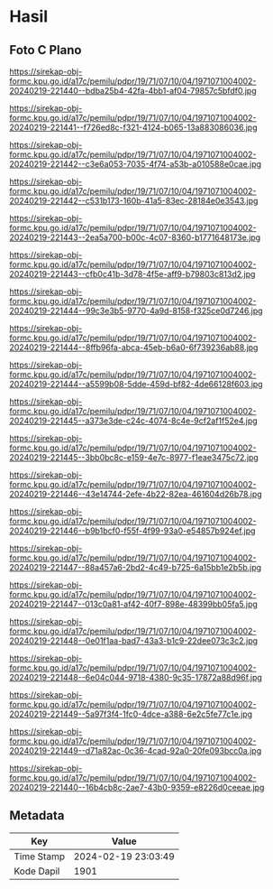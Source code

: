 # Hasil

## Foto C Plano

https://sirekap-obj-formc.kpu.go.id/a17c/pemilu/pdpr/19/71/07/10/04/1971071004002-20240219-221440--bdba25b4-42fa-4bb1-af04-79857c5bfdf0.jpg

https://sirekap-obj-formc.kpu.go.id/a17c/pemilu/pdpr/19/71/07/10/04/1971071004002-20240219-221441--f726ed8c-f321-4124-b065-13a883086036.jpg

https://sirekap-obj-formc.kpu.go.id/a17c/pemilu/pdpr/19/71/07/10/04/1971071004002-20240219-221442--c3e6a053-7035-4f74-a53b-a010588e0cae.jpg

https://sirekap-obj-formc.kpu.go.id/a17c/pemilu/pdpr/19/71/07/10/04/1971071004002-20240219-221442--c531b173-160b-41a5-83ec-28184e0e3543.jpg

https://sirekap-obj-formc.kpu.go.id/a17c/pemilu/pdpr/19/71/07/10/04/1971071004002-20240219-221443--2ea5a700-b00c-4c07-8360-b1771648173e.jpg

https://sirekap-obj-formc.kpu.go.id/a17c/pemilu/pdpr/19/71/07/10/04/1971071004002-20240219-221443--cfb0c41b-3d78-4f5e-aff9-b79803c813d2.jpg

https://sirekap-obj-formc.kpu.go.id/a17c/pemilu/pdpr/19/71/07/10/04/1971071004002-20240219-221444--99c3e3b5-9770-4a9d-8158-f325ce0d7246.jpg

https://sirekap-obj-formc.kpu.go.id/a17c/pemilu/pdpr/19/71/07/10/04/1971071004002-20240219-221444--8ffb96fa-abca-45eb-b6a0-6f739236ab88.jpg

https://sirekap-obj-formc.kpu.go.id/a17c/pemilu/pdpr/19/71/07/10/04/1971071004002-20240219-221444--a5599b08-5dde-459d-bf82-4de66128f603.jpg

https://sirekap-obj-formc.kpu.go.id/a17c/pemilu/pdpr/19/71/07/10/04/1971071004002-20240219-221445--a373e3de-c24c-4074-8c4e-9cf2af1f52e4.jpg

https://sirekap-obj-formc.kpu.go.id/a17c/pemilu/pdpr/19/71/07/10/04/1971071004002-20240219-221445--3bb0bc8c-e159-4e7c-8977-f1eae3475c72.jpg

https://sirekap-obj-formc.kpu.go.id/a17c/pemilu/pdpr/19/71/07/10/04/1971071004002-20240219-221446--43e14744-2efe-4b22-82ea-461604d26b78.jpg

https://sirekap-obj-formc.kpu.go.id/a17c/pemilu/pdpr/19/71/07/10/04/1971071004002-20240219-221446--b9b1bcf0-f55f-4f99-93a0-e54857b924ef.jpg

https://sirekap-obj-formc.kpu.go.id/a17c/pemilu/pdpr/19/71/07/10/04/1971071004002-20240219-221447--88a457a6-2bd2-4c49-b725-6a15bb1e2b5b.jpg

https://sirekap-obj-formc.kpu.go.id/a17c/pemilu/pdpr/19/71/07/10/04/1971071004002-20240219-221447--013c0a81-af42-40f7-898e-48399bb05fa5.jpg

https://sirekap-obj-formc.kpu.go.id/a17c/pemilu/pdpr/19/71/07/10/04/1971071004002-20240219-221448--0e01f1aa-bad7-43a3-b1c9-22dee073c3c2.jpg

https://sirekap-obj-formc.kpu.go.id/a17c/pemilu/pdpr/19/71/07/10/04/1971071004002-20240219-221448--6e04c044-9718-4380-9c35-17872a88d96f.jpg

https://sirekap-obj-formc.kpu.go.id/a17c/pemilu/pdpr/19/71/07/10/04/1971071004002-20240219-221449--5a97f3f4-1fc0-4dce-a388-6e2c5fe77c1e.jpg

https://sirekap-obj-formc.kpu.go.id/a17c/pemilu/pdpr/19/71/07/10/04/1971071004002-20240219-221449--d71a82ac-0c36-4cad-92a0-20fe093bcc0a.jpg

https://sirekap-obj-formc.kpu.go.id/a17c/pemilu/pdpr/19/71/07/10/04/1971071004002-20240219-221440--16b4cb8c-2ae7-43b0-9359-e8226d0ceeae.jpg


## Metadata

| Key        | Value               |
| ---------- | ------------------- |
| Time Stamp | 2024-02-19 23:03:49 |
| Kode Dapil | 1901                |



